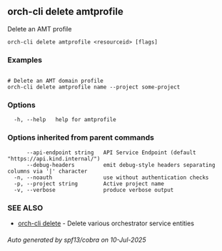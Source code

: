 ## orch-cli delete amtprofile

Delete an AMT profile

```
orch-cli delete amtprofile <resourceid> [flags]
```

### Examples

```

# Delete an AMT domain profile
orch-cli delete amtprofile name --project some-project

```

### Options

```
  -h, --help   help for amtprofile
```

### Options inherited from parent commands

```
      --api-endpoint string   API Service Endpoint (default "https://api.kind.internal/")
      --debug-headers         emit debug-style headers separating columns via '|' character
  -n, --noauth                use without authentication checks
  -p, --project string        Active project name
  -v, --verbose               produce verbose output
```

### SEE ALSO

* [orch-cli delete](orch-cli_delete.md)	 - Delete various orchestrator service entities

###### Auto generated by spf13/cobra on 10-Jul-2025
